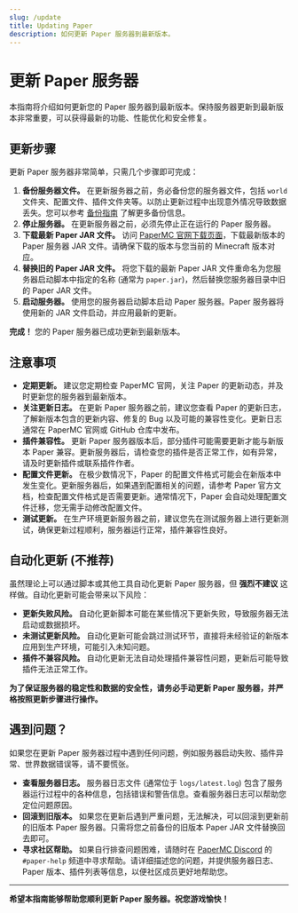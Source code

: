 ```yaml
---
slug: /update
title: Updating Paper
description: 如何更新 Paper 服务器到最新版本。
---
```


# 更新 Paper 服务器

本指南将介绍如何更新您的 Paper 服务器到最新版本。保持服务器更新到最新版本非常重要，可以获得最新的功能、性能优化和安全修复。

## 更新步骤

更新 Paper 服务器非常简单，只需几个步骤即可完成：

1.  **备份服务器文件。**  在更新服务器之前，务必备份您的服务器文件，包括 `world` 文件夹、配置文件、插件文件夹等。以防止更新过程中出现意外情况导致数据丢失。您可以参考 [备份指南](/paper/updating#step-1-backup) 了解更多备份信息。
2.  **停止服务器。**  在更新服务器之前，必须先停止正在运行的 Paper 服务器。
3.  **下载最新 Paper JAR 文件。**  访问 [PaperMC 官网下载页面](https://papermc.io/downloads)，下载最新版本的 Paper 服务器 JAR 文件。请确保下载的版本与您当前的 Minecraft 版本对应。
4.  **替换旧的 Paper JAR 文件。**  将您下载的最新 Paper JAR 文件重命名为您服务器启动脚本中指定的名称 (通常为 `paper.jar`)，然后替换您服务器目录中旧的 Paper JAR 文件。
5.  **启动服务器。**  使用您的服务器启动脚本启动 Paper 服务器。Paper 服务器将使用新的 JAR 文件启动，并应用最新的更新。

**完成！** 您的 Paper 服务器已成功更新到最新版本。

## 注意事项

*   **定期更新。**  建议您定期检查 PaperMC 官网，关注 Paper 的更新动态，并及时更新您的服务器到最新版本。
*   **关注更新日志。**  在更新 Paper 服务器之前，建议您查看 Paper 的更新日志，了解新版本包含的更新内容、修复的 Bug 以及可能的兼容性变化。更新日志通常在 PaperMC 官网或 GitHub 仓库中发布。
*   **插件兼容性。**  更新 Paper 服务器版本后，部分插件可能需要更新才能与新版本 Paper 兼容。更新服务器后，请检查您的插件是否正常工作，如有异常，请及时更新插件或联系插件作者。
*   **配置文件更新。**  在极少数情况下，Paper 的配置文件格式可能会在新版本中发生变化。更新服务器后，如果遇到配置相关的问题，请参考 Paper 官方文档，检查配置文件格式是否需要更新。通常情况下，Paper 会自动处理配置文件迁移，您无需手动修改配置文件。
*   **测试更新。**  在生产环境更新服务器之前，建议您先在测试服务器上进行更新测试，确保更新过程顺利，服务器运行正常，插件兼容性良好。

## 自动化更新 (不推荐)

虽然理论上可以通过脚本或其他工具自动化更新 Paper 服务器，但 **强烈不建议** 这样做。自动化更新可能会带来以下风险：

*   **更新失败风险。**  自动化更新脚本可能在某些情况下更新失败，导致服务器无法启动或数据损坏。
*   **未测试更新风险。**  自动化更新可能会跳过测试环节，直接将未经验证的新版本应用到生产环境，可能引入未知问题。
*   **插件不兼容风险。**  自动化更新无法自动处理插件兼容性问题，更新后可能导致插件无法正常工作。

**为了保证服务器的稳定性和数据的安全性，请务必手动更新 Paper 服务器，并严格按照更新步骤进行操作。**

## 遇到问题？

如果您在更新 Paper 服务器过程中遇到任何问题，例如服务器启动失败、插件异常、世界数据错误等，请不要慌张。

*   **查看服务器日志。**  服务器日志文件 (通常位于 `logs/latest.log`) 包含了服务器运行过程中的各种信息，包括错误和警告信息。查看服务器日志可以帮助您定位问题原因。
*   **回滚到旧版本。**  如果您在更新后遇到严重问题，无法解决，可以回滚到更新前的旧版本 Paper 服务器。只需将您之前备份的旧版本 Paper JAR 文件替换回去即可。
*   **寻求社区帮助。**  如果自行排查问题困难，请随时在 [PaperMC Discord](https://discord.gg/papermc) 的 `#paper-help` 频道中寻求帮助。请详细描述您的问题，并提供服务器日志、Paper 版本、插件列表等信息，以便社区成员更好地帮助您。

---

**希望本指南能够帮助您顺利更新 Paper 服务器。祝您游戏愉快！**
